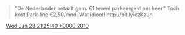 > "De Nederlander betaalt gem\. €1 teveel parkeergeld per keer\." Toch kost Park\-line €2,50/mnd\. Wat idioot\! http://bit\.ly/czKzJn

<img src="../../media/tweet.ico" width="12" /> [Wed Jun 23 21:25:40 +0000 2010](https://twitter.com/DromerDenker/status/16878264636)